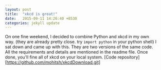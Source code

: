 ```yaml
---
layout: post
title:  "xkcd is great!"
date:   2015-09-11 14:26:40 +0530
categories: jekyll update
---
```

On one fine weekend, I decided to combine Python and xkcd in my own way.
(they are already pretty close. try `import python` in your python shell)
I sat down and came up with this.
They are two versions of the same code. All the requirements and details 
are mentioned in the readme file.
Once done, you'll fine all of xkcd on your local system.
[Code repository][https://github.com/mohitsh/xkcdDownload.git]

